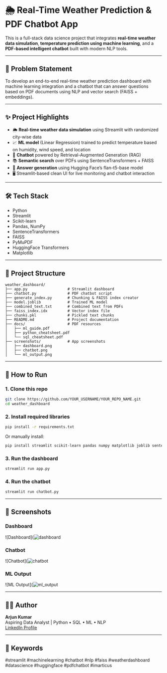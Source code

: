 
# 🌦️ Real-Time Weather Prediction & PDF Chatbot App

This is a full-stack data science project that integrates **real-time weather data simulation**, **temperature prediction using machine learning**, and a **PDF-based intelligent chatbot** built with modern NLP tools.

---

## 🧩 Problem Statement

To develop an end-to-end real-time weather prediction dashboard with machine learning integration and a chatbot that can answer questions based on PDF documents using NLP and vector search (FAISS + embeddings).

---

## ✨ Project Highlights

- 🌦️ **Real-time weather data simulation** using Streamlit with randomized city-wise data
- 📈 **ML model** (Linear Regression) trained to predict temperature based on humidity, wind speed, and location
- 🤖 **Chatbot** powered by Retrieval-Augmented Generation (RAG)
- 📚 **Semantic search** over PDFs using SentenceTransformers + FAISS
- 🧠 **Answer generation** using Hugging Face’s flan-t5-base model
- 🖥️ Streamlit-based clean UI for live monitoring and chatbot interaction

---

## 🛠️ Tech Stack

- Python
- Streamlit
- Scikit-learn
- Pandas, NumPy
- SentenceTransformers
- FAISS
- PyMuPDF
- HuggingFace Transformers
- Matplotlib

---

## 📂 Project Structure

```
weather_dashboard/
├── app.py                  # Streamlit dashboard
├── chatbot.py              # PDF chatbot script
├── generate_index.py       # Chunking & FAISS index creator
├── model.joblib            # Trained ML model
├── combined_text.txt       # Combined text from PDFs
├── faiss_index.idx         # Vector index file
├── chunks.pkl              # Pickled text chunks
├── README.md               # Project documentation
├── docs/                   # PDF resources
│   ├── ml_guide.pdf
│   ├── python_cheatsheet.pdf
│   └── sql_cheatsheet.pdf
├── screenshots/            # App screenshots
│   ├── dashboard.png
│   ├── chatbot.png
│   └── ml_output.png
```

---

## 🚀 How to Run

### 1. Clone this repo
```bash
git clone https://github.com/YOUR_USERNAME/YOUR_REPO_NAME.git
cd weather_dashboard
```

### 2. Install required libraries
```bash
pip install -r requirements.txt
```

Or manually install:
```bash
pip install streamlit scikit-learn pandas numpy matplotlib joblib sentence-transformers faiss-cpu PyMuPDF transformers
```

### 3. Run the dashboard
```bash
streamlit run app.py
```

### 4. Run the chatbot
```bash
streamlit run chatbot.py
```

---

## 📸 Screenshots

### Dashboard
![Dashboard](![dashboard](https://github.com/user-attachments/assets/1b503daf-f267-45c2-b850-939cc8c6c0f0)

### Chatbot
![Chatbot](![chatbot](https://github.com/user-attachments/assets/d557f001-158b-4179-984c-e710716d2400)

### ML Output
![ML Output](![ml_output](https://github.com/user-attachments/assets/1da748a1-2358-44c1-ad5d-165023279938)

---

## 🙋‍♂️ Author

**Arjun Kumar**  
Aspiring Data Analyst | Python • SQL • ML • NLP  
[LinkedIn Profile](https://www.linkedin.com/in/arjun-analytics)

---

## 📌 Keywords
#streamlit #machinelearning #chatbot #nlp #faiss #weatherdashboard #datascience #huggingface #pdfchatbot #imarticus
